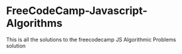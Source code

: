 # FreeCodeCamp-Javascript-Algorithms

This is all the solutions to the freecodecamp JS Algorithmic Problems solution
